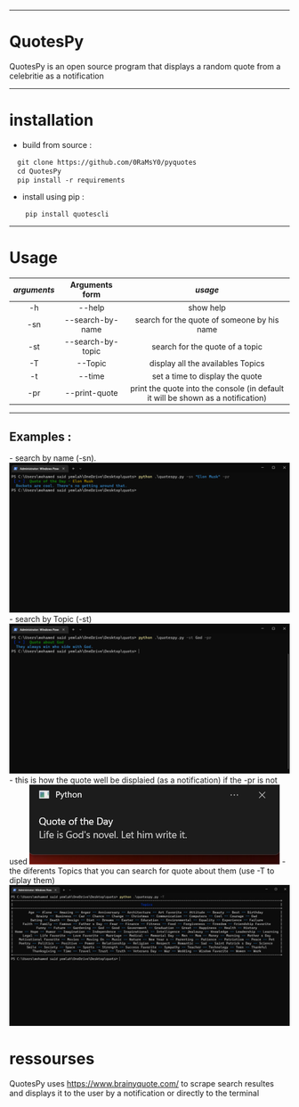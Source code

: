 ***
# QuotesPy
QuotesPy is an open source program that displays a random quote from a celebritie as a notification
***
# installation
  - build from source :
```
  git clone https://github.com/0RaMsY0/pyquotes
  cd QuotesPy
  pip install -r requirements
```
- install using pip :
``` cli
    pip install quotescli
```
***
# Usage
  
  | *arguments*    | Arguments form | *usage*     |
  |:--------------:|:--------------:|:---------:|
  | -h             |  --help | show help |
  | -sn            |  --search-by-name | search for the quote of someone by his name|
  | -st            |  --search-by-topic | search for the quote of a topic |
  | -T             |  --Topic | display all the availables Topics |
  | -t             |  --time | set a time to display the quote |
  | -pr            |  --print-quote | print the quote into the console (in default it will be shown as a notification) |
  ---
  <h2> Examples :</h2>
   - search by name (-sn).
  <img src="https://github.com/0RaMsY0/QuotesPy/blob/main/quotescli/examples/search_by_name-pr.png" alt="search by name (-sn)"/>
   - search by Topic (-st)
  <img src="https://github.com/0RaMsY0/QuotesPy/blob/main/quotescli/examples/serach_by_topic.png" alt="search by Topic (-st)"/>
   - this is how the quote well be displaied (as a notification) if the -pr is not used
  <img src="https://github.com/0RaMsY0/QuotesPy/blob/main/quotescli/examples/show_as_notification.png" alt="this is how the quote well be displaied (as a notification) if the -pr is not used"/>
   - the diferents Topics that you can search for quote about them (use -T to diplay them)
  <img src="https://github.com/0RaMsY0/QuotesPy/blob/main/quotescli/examples/show_topics.png" alt="the diferents Topics that you can search for quote about them (use -T to diplay them)"/>
 
# ressourses

 QuotesPy uses https://www.brainyquote.com/ to scrape search resultes and displays it to the user
  by a notification or directly to the terminal
